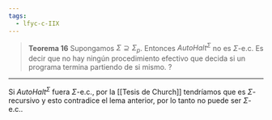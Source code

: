 ```yaml
---
tags:
  - lfyc-c-IIX
---
```

> **Teorema 16** Supongamos $\Sigma\supseteq\Sigma_p$. Entonces ${AutoHalt}^\Sigma$ no es $\Sigma$-e.c. Es decir que no hay ningún procedimiento efectivo que decida si un programa termina partiendo de si mismo.
?

--- 
Si ${AutoHalt}^{\Sigma}$ fuera $\Sigma$-e.c., por la [[Tesis de Church]] tendríamos que es $\Sigma$-recursivo y esto contradice el lema anterior, por lo tanto no puede ser $\Sigma$-e.c..